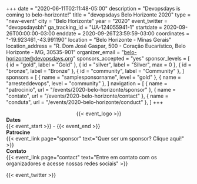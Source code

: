 +++
date = "2020-06-11T02:11:48-05:00"
description = "Devopsdays is coming to belo-horizonte!"
title = "devopsdays Belo Horizonte 2020"
type = "new-event"
city = "Belo Horizonte"
year = "2020"
event_twitter = "devopsdaysbh"
ga_tracking_id = "UA-124055941-1"
startdate = 2020-09-26T00:00:00-03:00
enddate = 2020-09-26T23:59:59-03:00
coordinates = "-19.923461,-43.991190"
location = "Belo Horizonte - Minas Gerais"
location_address = "R. Dom José Gaspar, 500 - Coração Eucarístico, Belo Horizonte - MG, 30535-901"
organizer_email = "belo-horizonte@devopsdays.org"
sponsors_accepted = "yes"
sponsor_levels = [
    { id = "gold", label = "Gold" },
    { id = "silver", label = "Silver", max = 0 },
    { id = "bronze", label = "Bronze" },
    { id = "community", label = "Community" },
]
sponsors = [
    { name = "samplesponsorname", level = "gold" },
    { name = "arresteddevops", level = "community" },
]
navigation = [
    { name = "patrocinio", url = "/events/2020-belo-horizonte/sponsor" },
    { name = "contato", url = "/events/2020-belo-horizonte/contact" },
    { name = "conduta", url = "/events/2020-belo-horizonte/conduct" },
]
+++
<div style="text-align:center;">
  {{< event_logo >}}
</div>

<div class = "row">
  <div class = "col-md-2">
    <strong>Dates</strong>
  </div>
  <div class = "col-md-8">
    {{< event_start >}} - {{< event_end >}}
  </div>
</div>

<!-- <div class = "row">
  <div class = "col-md-2">
    <strong>Local</strong>
  </div>
  <div class = "col-md-8">
    {{< event_location >}}
  </div>
</div> -->

<!-- <div class = "row">
  <div class = "col-md-2">
    <strong>Ingressos</strong>
  </div>
  <div class = "col-md-8">
    {{< event_link page="registration" text="Adquira seu ingresso aqui!" >}}
  </div>
</div> -->

<!-- <div class = "row">
  <div class = "col-md-2">
    <strong>Talks</strong>
  </div>
  <div class = "col-md-8">
    {{< event_link page="propose" text="Proponha uma talk" >}}
  </div>
</div> -->

<!-- <div class = "row">
  <div class = "col-md-2">
    <strong>Program</strong>
  </div>
  <div class = "col-md-8">
    View the {{< event_link page="program" text="programação" >}}
  </div>
</div> -->

<!-- <div class = "row">
  <div class = "col-md-2">
    <strong>Speakers</strong>
  </div>
  <div class = "col-md-8">
    Check out the {{< event_link page="speakers" text="Palestrantes!" >}}
  </div>
</div> -->

<div class = "row">
  <div class = "col-md-2">
    <strong>Patrocine</strong>
  </div>
  <div class = "col-md-8">
    {{< event_link page="sponsor" text="Quer ser um sponsor? Clique aqui!" >}}
  </div>
</div>

<div class = "row">
  <div class = "col-md-2">
    <strong>Contato</strong>
  </div>
  <div class = "col-md-8">
    {{< event_link page="contact" text="Entre em contato com os organizadores e acesse nossas redes sociais" >}}
  </div>
</div>


{{< event_twitter >}}
